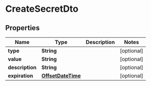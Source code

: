 
# CreateSecretDto

## Properties
Name | Type | Description | Notes
------------ | ------------- | ------------- | -------------
**type** | **String** |  |  [optional]
**value** | **String** |  |  [optional]
**description** | **String** |  |  [optional]
**expiration** | [**OffsetDateTime**](OffsetDateTime.md) |  |  [optional]



